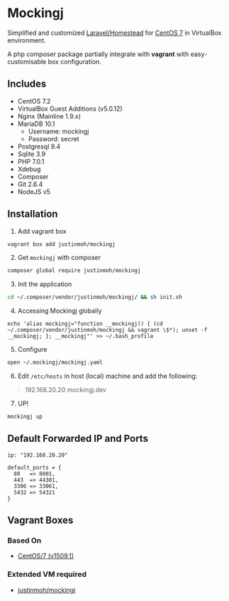 # Mockingj

Simplified and customized [Laravel/Homestead](https://github.com/laravel/homestead) for [CentOS 7](https://www.centos.org) in VirtualBox environment.

A php composer package partially integrate with **vagrant** with easy-customisable box configuration.


## Includes

* CentOS 7.2
* VirtualBox Guest Additions (v5.0.12)
* Nginx (Mainline 1.9.x)
* MariaDB 10.1
  * Username: mockingj
  * Password: secret
* Postgresql 9.4
* Sqlite 3.9
* PHP 7.0.1
* Xdebug
* Composer
* Git 2.6.4
* NodeJS v5


## Installation

1) Add vagrant box

```bash
vagrant box add justinmoh/mockingj
```

2) Get `mockingj` with composer

```bash
composer global require justinmoh/mockingj
```

3) Init the application

```bash
cd ~/.composer/vendor/justinmoh/mockingj/ && sh init.sh
```

4) Accessing Mockingj globally

```
echo 'alias mockingj="function __mockingj() { (cd ~/.composer/vendor/justinmoh/mockingj && vagrant \$*); unset -f __mockingj; }; __mockingj"' >> ~/.bash_profile
```

5) Configure

```bash
open ~/.mockingj/mockingj.yaml
```

6) Edit `/etc/hosts` in host (local) machine and add the following:

> 192.168.20.20     mockingj.dev

7) UP!

```bash
mockingj up
```



## Default Forwarded IP and Ports

```
ip: "192.168.20.20"
```

```
default_ports = {
  80   => 8001,
  443  => 44301,
  3306 => 33061,
  5432 => 54321
}
```

## Vagrant Boxes

### Based On
* [CentOS/7 (v1509.1)](https://atlas.hashicorp.com/centos/boxes/7/versions/1509.01)

### Extended VM required
* [justinmoh/mockingj](https://atlas.hashicorp.com/justinmoh/mockingj)

